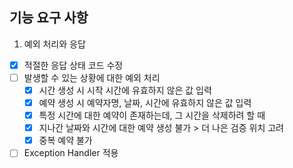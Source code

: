 ## 기능 요구 사항

1. 예외 처리와 응답
- [X] 적절한 응답 상태 코드 수정
- [ ] 발생할 수 있는 상황에 대한 예외 처리
  - [X] 시간 생성 시 시작 시간에 유효하지 않은 값 입력
  - [x] 예약 생성 시 예약자명, 날짜, 시간에 유효하지 않은 값 입력
  - [x] 특정 시간에 대한 예약이 존재하는데, 그 시간을 삭제하려 할 때
  - [X] 지나간 날짜와 시간에 대한 예약 생성 불가 > 더 나은 검증 위치 고려
  - [x] 중복 예약 불가
- [ ] Exception Handler 적용
